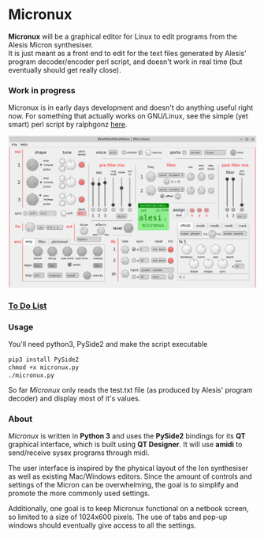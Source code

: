# Micronux

**Micronux** will be a graphical editor for Linux to edit programs from the Alesis Micron synthesiser.  
It is just meant as a front end to edit for the text files generated by Alesis' program decoder/encoder perl script, and doesn't work in real time (but eventually should get really close).

### Work in progress

Micronux is in early days development and doesn't do anything useful right now. For something that actually works on GNU/Linux, see the simple (yet smart) perl script by ralphgonz [here](https://sites.google.com/site/ralphgonz/music-micron).


![screenshot of micronux](docs/screenshot.jpg)


### [To Do List](docs/TODO.md)


### Usage

You'll need python3, PySide2 and make the script executable

    pip3 install PySide2
    chmod +x micronux.py
    ./micronux.py

So far *Micronux* only reads the test.txt file (as produced by Alesis' program decoder) and display most of it's values.


### About

*Micronux* is written in **Python 3** and uses the **PySide2** bindings for its **QT** graphical interface, which is built using **QT Designer**. It will use **amidi** to send/receive sysex programs through midi.

The user interface is inspired by the physical layout of the Ion synthesiser as well as existing Mac/Windows editors. Since the amount of controls and settings of the Micron can be overwhelming, the goal is to simplify and promote the more commonly used settings.

Additionally, one goal is to keep Micronux functional on a netbook screen, so limited to a size of 1024x600 pixels. The use of tabs and pop-up windows should eventually give access to all the settings.
